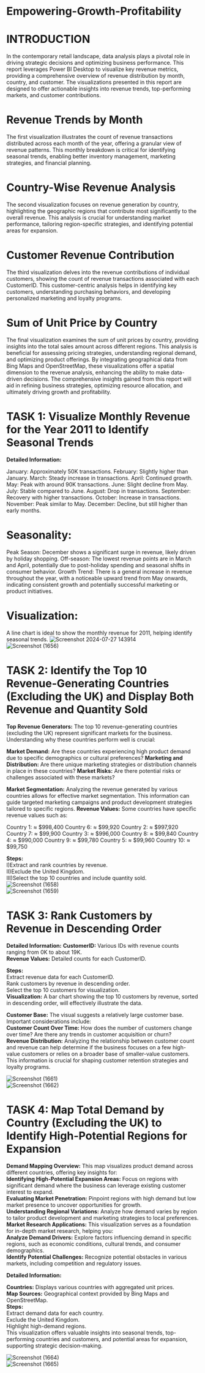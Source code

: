 # Empowering-Growth-Profitability 
# INTRODUCTION <br>
In the contemporary retail landscape, data analysis plays a pivotal role in driving strategic decisions and optimizing business performance. This report leverages Power BI Desktop to visualize key revenue metrics, providing a comprehensive overview of revenue distribution by month, country, and customer. The visualizations presented in this report are designed to offer actionable insights into revenue trends, top-performing markets, and customer contributions.<br>

 # Revenue Trends by Month
The first visualization illustrates the count of revenue transactions distributed across each month of the year, offering a granular view of revenue patterns. This monthly breakdown is critical for identifying seasonal trends, enabling better inventory management, marketing strategies, and financial planning.<br>

# Country-Wise Revenue Analysis
The second visualization focuses on revenue generation by country, highlighting the geographic regions that contribute most significantly to the overall revenue. This analysis is crucial for understanding market performance, tailoring region-specific strategies, and identifying potential areas for expansion.<br>

# Customer Revenue Contribution
The third visualization delves into the revenue contributions of individual customers, showing the count of revenue transactions associated with each CustomerID. This customer-centric analysis helps in identifying key customers, understanding purchasing behaviors, and developing personalized marketing and loyalty programs.<br>

# Sum of Unit Price by Country
The final visualization examines the sum of unit prices by country, providing insights into the total sales amount across different regions. This analysis is beneficial for assessing pricing strategies, understanding regional demand, and optimizing product offerings.
By integrating geographical data from Bing Maps and OpenStreetMap, these visualizations offer a spatial dimension to the revenue analysis, enhancing the ability to make data-driven decisions. The comprehensive insights gained from this report will aid in refining business strategies, optimizing resource allocation, and ultimately driving growth and profitability.<br>

# TASK 1: Visualize Monthly Revenue for the Year 2011 to Identify Seasonal Trends

**Detailed Information:** <br>

January: Approximately 50K transactions.
February: Slightly higher than January.
March: Steady increase in transactions.
April: Continued growth.
May: Peak with around 90K transactions.
June: Slight decline from May.
July: Stable compared to June.
August: Drop in transactions.
September: Recovery with higher transactions.
October: Increase in transactions.
November: Peak similar to May.
December: Decline, but still higher than early months.

# Seasonality:<br>
Peak Season: December shows a significant surge in revenue, likely driven by holiday shopping.
Off-season: The lowest revenue points are in March and April, potentially due to post-holiday spending and seasonal shifts in consumer behavior.
Growth Trend: There is a general increase in revenue throughout the year, with a noticeable upward trend from May onwards, indicating consistent growth and potentially successful marketing or product initiatives.

# Visualization:
A line chart is ideal to show the monthly revenue for 2011, helping identify seasonal trends.
![Screenshot 2024-07-27 143914](https://github.com/user-attachments/assets/310e5634-a26f-4d91-aa5a-42a30e25f0d5)<br>
![Screenshot (1656)](https://github.com/user-attachments/assets/3819fe99-1bc1-4cc9-be9a-c96d031bfdf5)

# TASK 2: Identify the Top 10 Revenue-Generating Countries (Excluding the UK) and Display Both Revenue and Quantity Sold <br>

**Top Revenue Generators:** The top 10 revenue-generating countries (excluding the UK) represent significant markets for the business.<br>
Understanding why these countries perform well is crucial:

**Market Demand:** Are these countries experiencing high product demand due to specific demographics or cultural preferences?
**Marketing and Distribution:** Are there unique marketing strategies or distribution channels in place in these countries?
**Market Risks:** Are there potential risks or challenges associated with these markets?

**Market Segmentation:** Analyzing the revenue generated by various countries allows for effective market segmentation. This information can guide targeted marketing campaigns and product development strategies tailored to specific regions.
**Revenue Values:** Some countries have specific revenue values such as:

Country 1: ≈ $998,400                    Country 6: ≈ $99,920
Country 2: ≈ $997,920                    Country 7: ≈ $99,900
Country 3: ≈ $996,000                    Country 8: ≈ $99,840
Country 4: ≈ $990,000                    Country 9: ≈ $99,780 
Country 5: ≈ $99,960                     Country 10: ≈ $99,750

**Steps:** <br>
I)Extract and rank countries by revenue. <br>
II)Exclude the United Kingdom. <br>
III)Select the top 10 countries and include quantity sold. <br>
![Screenshot (1658)](https://github.com/user-attachments/assets/45b54e2e-d142-4215-bfa9-732585bad429) <br>
![Screenshot (1659)](https://github.com/user-attachments/assets/324d8276-9999-42b9-8641-cb4aca54bcb1) <br>

 # TASK 3: Rank Customers by Revenue in Descending Order

**Detailed Information:**
**CustomerID:** Various IDs with revenue counts ranging from 0K to about 19K. <br>
**Revenue Values:** Detailed counts for each CustomerID.<br>

**Steps:** <br>
Extract revenue data for each CustomerID.<br>
Rank customers by revenue in descending order.<br>
Select the top 10 customers for visualization.<br>
**Visualization:**
A bar chart showing the top 10 customers by revenue, sorted in descending order, will effectively illustrate the data.


**Customer Base:** The visual suggests a relatively large customer base. Important considerations include:<br>
**Customer Count Over Time:** How does the number of customers change over time? Are there any trends in customer acquisition or churn?<br>
**Revenue Distribution:** Analyzing the relationship between customer count and revenue can help determine if the business focuses on a few high-value customers or relies on a broader base of smaller-value customers. This information is crucial for shaping customer retention strategies and loyalty programs.<br>

![Screenshot (1661)](https://github.com/user-attachments/assets/c37ac6ff-3d35-4ea0-93ec-a1e8f24de726)<br>
![Screenshot (1662)](https://github.com/user-attachments/assets/07090e8e-8dce-4552-9ccf-d282983afcef)<br>

# TASK 4: Map Total Demand by Country (Excluding the UK) to Identify High-Potential Regions for Expansion <br>

**Demand Mapping Overview:** This map visualizes product demand across different countries, offering key insights for:<br>
**Identifying High-Potential Expansion Areas:** Focus on regions with significant demand where the business can leverage existing customer interest to expand.<br>
**Evaluating Market Penetration:** Pinpoint regions with high demand but low market presence to uncover opportunities for growth.<br>
**Understanding Regional Variations:** Analyze how demand varies by region to tailor product development and marketing strategies to local preferences.<br>
**Market Research Applications:** This visualization serves as a foundation for in-depth market research, helping you:<br>
**Analyze Demand Drivers:** Explore factors influencing demand in specific regions, such as economic conditions, cultural trends, and consumer demographics.<br>
**Identify Potential Challenges:** Recognize potential obstacles in various markets, including competition and regulatory issues.<br>

**Detailed Information:** <br>

**Countries:** Displays various countries with aggregated unit prices.<br>
**Map Sources:** Geographical context provided by Bing Maps and OpenStreetMap.<br>
**Steps:** <br>
Extract demand data for each country.<br>
Exclude the United Kingdom.<br>
Highlight high-demand regions.<br>
This visualization offers valuable insights into seasonal trends, top-performing countries and customers, and potential areas for expansion, supporting strategic decision-making.<br>

![Screenshot (1664)](https://github.com/user-attachments/assets/ff468e7a-baa5-4334-881a-67c9b185b56a)<br>
![Screenshot (1665)](https://github.com/user-attachments/assets/5e93f251-1fae-4bb2-85b2-1129ac2ac1e7)<br>














